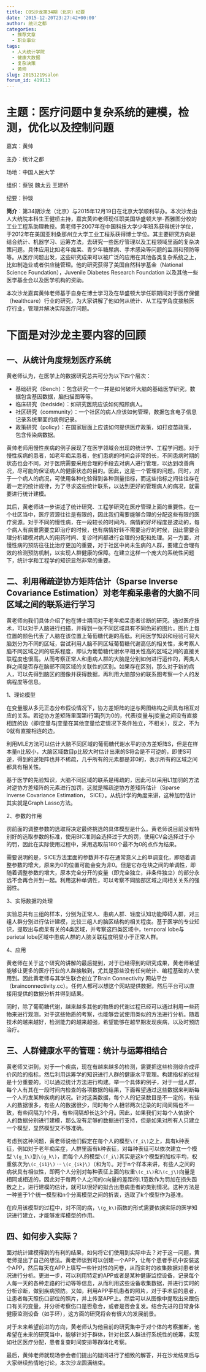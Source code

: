 ```yaml
---
title: COS沙龙第34期（北京）纪要
date: '2015-12-20T23:27:42+00:00'
author: 统计之都
categories:
  - 推荐文章
  - 职业事业
tags:
  - 人大统计学院
  - 健康大数据
  - 复杂决策
  - 黄帅
slug: 20151219salon
forum_id: 419113
---
```


# 主题：医疗问题中复杂系统的建模，检测，优化以及控制问题

嘉宾：黄帅

主办：统计之都

场地：中国人民大学

组织：蔡锐 魏太云 王建桥

纪要：钟琰

**简介**：第34期沙龙（北京）与2015年12月19日在北京大学顺利举办。本次沙龙由人大统院本科生王健桥主持，嘉宾黄帅老师现任职美国华盛顿大学-西雅图分校的工业工程系助理教授。黄老师于2007年在中国科技大学少年班系获得统计学位，于2012年在美国亚利桑那州立大学工业工程系获得博士学位。其主要研究方向是结合统计、机器学习、运筹方法，去研究一些医疗管理以及工程领域里面的复杂决策问题。具体应用比如老年痴呆、青少年糖尿病、手术感染等问题的监测和预防等等。从医疗问题出发，这些研究成果可以被广泛的应用在其他各类复杂系统之上，比如制造业或者供应链管理。他的研究获得了美国自然科学基金（National Science Foundation），Juvenile Diabetes Research Foundation 以及其他一些医学基金会以及医学机构的资助。

<!--more-->

本次沙龙嘉宾黄帅老师基于自身在博士学习及在华盛顿大学任职期间对于医疗保健（healthcare）行业的研究，为大家讲解了他如何从统计、从工程学角度接触医疗行业，管理并解决实际医疗问题。

# 下面是对沙龙主要内容的回顾

## 一、从统计角度规划医疗系统

黄老师认为，在医学上的数据研究总共可分为以下四个层次：

  * 基础研究（Bench）：包含研究一个一并是如何破坏大脑的基础医学研究，数据包含基因数据，脑扫描图等等。
  * 临床研究（bedside）：如研究医院应该如何照顾病人。
  * 社区研究（community）：一个社区的病人应该如何管理，数据包含电子信息记录系统里面的病例记录。
  * 政策研究（policy）：在国家层面上应该如何提供医疗政策，如打疫苗政策，包含传染病数据。

黄帅老师用慢性疾病的例子展现了在医学领域会出现的统计学、工程学问题。对于慢性疾病的患者，如老年痴呆患者，他们患病的时间会非常的长，不同患病时期的状态也会不同，对于医院需要采用合理的手段去对病人进行管理，以达到改善病况，尽可能的保证病人的健康状态的目的。因此，这是一个管理的问题。同时，对于一个病人的病况，可使用各种化验得到各种测量指标，而这些指标之间往往存在着一定的统计规律，为了寻求这些统计联系，以达到更好的管理病人的病况，就需要进行统计建模。

其后，黄老师进一步讲述了统计研究、工程学研究在医疗管理上面的重要性。在一个社区当中，医疗资源往往是有限的，因此我们需要能够合理的分配这些有限的医疗资源。对于不同的慢性病，在一段较长的时间内，病情的好坏程度是波动的，每个病人有病重需要立即治疗的时候，也有病情好转不需要治疗的时候，因此需要合理分析建模对病人的用药时间、复诊时间都进行合理的分配和处理。另一方面，对慢性病的预防往往比治疗更加的重要，对于社区中尚未生病的人群，要建立合理有效的检测预防机制，以实现人群健康的保障。在建立这样一个庞大的系统性问题下，统计学和工程学的知识显然非常的重要。

## 二、利用稀疏逆协方矩阵估计（Sparse Inverse Covariance Estimation）对老年痴呆患者的大脑不同区域之间的联系进行学习

黄老师向我们具体介绍了他在博士期间对于老年痴呆患者诊断的研究。通过医疗技术，可以对于人脑进行扫描，并得到一张不同区域具有不同色彩的图片。图片上每位置的颜色代表了人脑在该位置上葡萄糖代谢的高低。利用医学知识和经验可将大脑划分为不同的区域，尝试利用人脑不同区域葡萄糖代谢高低的相关性，来考察人脑不同区域之间的联系程度，即认为葡萄糖代谢水平相关性高的区域之间的直接关联程度也很高。从而考察正常人和患病人群的大脑是分别如何进行运作的，两类人群之间是否存在脑部不同区域的关联性的区别。如果存在区别，那么对于新的病人，可以先得到脑区的图像并获得数据，再利用大脑部分的联系图考察一个人的发病程度等信息。

1、理论模型

在变量服从多元正态分布假设情况下，协方差矩阵的逆与网图结构之间具有相互对应的关系。若逆协方差矩阵里面第i行第j列为0的，代表i变量与j变量之间没有直接相连的边（即i变量与j变量在其他变量给定情况下条件独立，不相关），反之，不为0就有直接相连的边。

利用MLE方法可以估计大脑不同区域的葡萄糖代谢水平的协方差矩阵S，但是在样本量n比较小，大脑区域数目p比较大时估计出来的S将会是不可逆的，即使S可逆，得到的逆矩阵也并不稀疏，几乎所有的元素都是非0的，表示所有的区域之间都具有相关性。

基于医学的先验知识，大脑不同区域的联系是稀疏的，因此可以采用L1加罚的方法对逆协方差矩阵的元素进行加罚，这就是稀疏逆协方差矩阵估计（Sparse Inverse Covariance Estimation， SICE）。从统计学的角度来讲，这种加罚估计其实就是Graph Lasso方法。

2、参数的作用

罚前面的调整参数的选取将决定最终挑选的具体模型是什么。黄老师说目前没有特别好的选取参数的标准，使用BIC准则会选择过于大的罚，使用CV会选择过于小的罚，因此在实际使用过程中，采用选取前180个最不为0的点作为结果。

需要说明的是，SICE方法里面的参数并不存在通常意义上的单调变化，即随着调整参数的增大，原来为0的位置可能会变为非0。但是它存在块之间的单调性，即随着调整参数的增大，原本完全分开的变量（即完全独立，非条件独立）的部分永远不会再合并到一起。利用这种单调性，可以考察不同脑部区域之间相关关系的强弱性。

3、实际数据的处理

实验总共有三组的样本，分别为正常人、患病人群、轻度认知功能障碍人群，对三组人群分别进行估计建模，比较三组人的脑区结构的相关程度。基于医学的专业知识，提取出与痴呆有关的4类区域，并考察这四类区域中，temporal lobe与parietal lobe区域中患病人群的人脑关联程度明显小于正常人群。

4、应用

黄老师在关于这个研究的讲解的最后提到，对于已经得到的研究成果，黄老师希望能够让更多的医疗行业的人群接触到，尤其是那些没有任何统计、编程基础的人使用到。因此黄老师与其学生联合创立了Brain Connectivity 网站平台（brainconnectivity.cc）。任何人都可以想这个网站提供数据，然后平台可以直接用提供的数据分析并得到结果。

同时，除了葡萄糖代谢，越来越多其他的物质的代谢过程已经可以通过利用一些药物来进行观测，对于这些物质的考察，也能够尝试使用类似的方法进行分析。随着技术的越来越好，检测能力的越来越强，希望能够在越早期发现疾病，以及时预防治疗。

## 三、人群健康水平的管理：统计与运筹相结合

黄老师又讲到，对于一个疾病，现在有越来越多的检测，需要把这些检测综合成评价风险的指标，然后利用运筹学的知识进行人群的健康水平管理。构建指标的过程是十分重要的，可以通过统计方法进行构建。举一个具体的例子，对于一组人群，每个人有其在一段时间内检查的各项数据的结果，下面希望通过这些数据来判断每一个人的发某种疾病的状况。针对这类数据，每个人的记录数目是不一定的，有些人的数据很多，有些人的数据很少，同时每个人相邻两次记录的时间间隔也不一致，有些间隔为1个月，有些间隔却长达3个月。因此，如果我们对每个人依据个人的数据分别进行建模，那么没有足够的数据进行支持，但是如果对所有人只建立一个模型，显然模型又不够准确。

考虑到这种问题，黄老师说他们假定在每个人的模型`\(f_i\)`之上，具有k种表征，例如对于老年痴呆症，人群里面有k种表征，对每种表征可以依次建立一个模型     `\(g_1\)`到`\(g_k\)`，而每个人的模型`\(f_i\)`其实是这k个模型的加权平均，权重依次为`\(c_{i1}\)` ··· `\(c_{ik}\)`（和为1）。对于n个样本来讲，有些人之间的病状具有相似性，即两个人分别对每种表征上面的权重`\(c_i\)`和`\(c_j\)`向量是相同或相近的，因此对于每两个人之间的c向量的差距的L1范数作为罚加在损失函数之上，进行建模的估计，就可以很好的拟合出患病患者的类别情况。这种方法是一种鉴于1个统一模型和n个分离模型之间的折衷，选取了k个模型作为基准。

在应用该模型的过程中，对不同的病，`\(g_k\)`函数的形式需要依据实际的医学知识进行建立，才能够发挥模型的作用。

## 四、如何步入实际？

面对统计建模得到的有利的结果，如何将它们使用到实际中去？对于这一问题，黄老师提出了自己的想法。黄老师谈到可以创建一个APP，让每个患者手机中安装这个APP，然后每天在APP上填写一些针对性的问卷，从而实时的收集数据对患者状况进行分析。更进一步，可以利用特定的APP或者是某种健康监控设备，记录每个人每一天的各种走路的行动等等信息，从而利用这些设备收集数据，并进行实时的分析诊断，做到疾病预防。又如，利用APP手机患者的照片，对于手术后的患者，让患者每天照伤口部位的照片，并上传至APP上。然后可以从图像中提取出来跟伤口有关的变量，并分析考察伤口是否愈合，或者是否会复发。结合先进的日常身体健康监测设备（如手环），这方面的研究将会有很大的发展前景。

对于未来希望前进的方向，黄老师认为他目前的研究集中于对个体的考察推断，他希望在未来的研究当中，能够针对于群体，针对社区人群进行系统性的统筹，实现如社区医疗分配，患者复查时间安排等群体化考察。

最后，黄帅老师就现场参会者们提出的疑问进行了细致的解答，并在沙龙结束后与大家继续热情地讨论，本次沙龙圆满结束。
